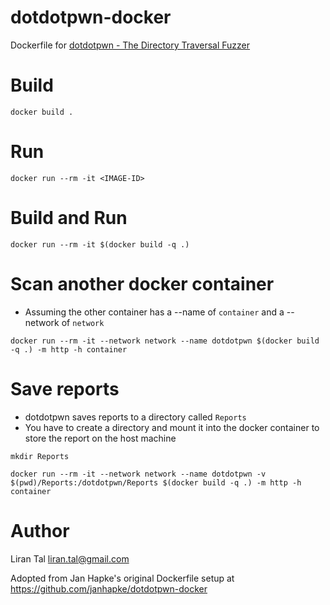 # dotdotpwn-docker
Dockerfile for [dotdotpwn - The Directory Traversal Fuzzer](https://github.com/wireghoul/dotdotpwn)

# Build
```
docker build .
```

# Run
```
docker run --rm -it <IMAGE-ID>
```

# Build and Run
```
docker run --rm -it $(docker build -q .)
```

# Scan another docker container
* Assuming the other container has a --name of `container` and a --network of `network`

```
docker run --rm -it --network network --name dotdotpwn $(docker build -q .) -m http -h container
```

# Save reports
* dotdotpwn saves reports to a directory called `Reports`
* You have to create a directory and mount it into the docker container to store the report on the host machine
```
mkdir Reports
```
```
docker run --rm -it --network network --name dotdotpwn -v $(pwd)/Reports:/dotdotpwn/Reports $(docker build -q .) -m http -h container
```

# Author

Liran Tal <liran.tal@gmail.com>

Adopted from Jan Hapke's original Dockerfile setup at https://github.com/janhapke/dotdotpwn-docker
